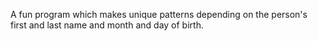 A fun program which makes unique patterns depending on the person's first and last name and month and day of birth.
